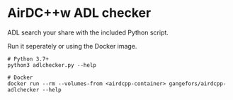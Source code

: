 # AirDC++w ADL checker

ADL search your share with the included Python script.

Run it seperately or using the Docker image.

    # Python 3.7+
    python3 adlchecker.py --help

    # Docker
    docker run --rm --volumes-from <airdcpp-container> gangefors/airdcpp-adlchecker --help
